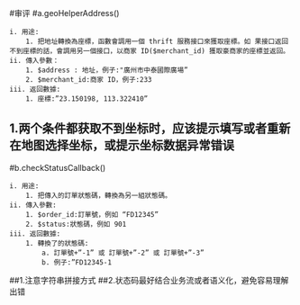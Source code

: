 #审评
#a.geoHelperAddress() 
```code
i. 用途:
    1. 把地址轉換為座標，函數會調用一個 thrift 服務接口來獲取座標。如 果接口返回不到座標的話，會調用另一個接口，以商家 ID($merchant_id) 獲取豪商家的座標並返回。 
ii. 傳入參數： 
    1. $address : 地址，例子:"廣州市中泰國際廣場” 
    2. $merchant_id:商家 ID，例子:233 
iii. 返回數據: 
    1. 座標:”23.150198, 113.322410”
```
## 1.两个条件都获取不到坐标时，应该提示填写或者重新在地图选择坐标，或提示坐标数据异常错误
#b.checkStatusCallback() 
```
i. 用途:
    1. 把傳入的訂單狀態碼，轉換為另一組狀態碼。 
ii. 傳入參數: 
    1. $order_id:訂單號，例如 “FD12345” 
    2. $status:狀態碼，例如 901 
iii. 返回數據: 
    1. 轉換了的狀態碼: 
        a. 訂單號+”-1” 或 訂單號+”-2” 或 訂單號+”-3” 
        b. 例子:”FD12345-1
```
##1.注意字符串拼接方式
##2.状态码最好结合业务流或者语义化，避免容易理解出错
